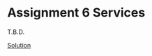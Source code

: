 # Assignment 6 Services
T.B.D.

[Solution](https://github.com/FrontValue/angular-training/compare/basic/assignment-6...basic/final)
